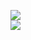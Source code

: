 [![](https://img.shields.io/badge/Made%20With-Github%20Spray-lightgrey.svg?style=for-the-badge&logo=github)](https://github.com/Annihil/github-spray#23708)  
[![](https://i.imgur.com/2DrTn0Z.gif)](https://github.com/Annihil/github-spray)